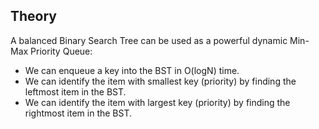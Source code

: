 ## Theory

A balanced Binary Search Tree can be used as a powerful dynamic Min-Max Priority Queue:
- We can enqueue a key into the BST in O(logN) time.
- We can identify the item with smallest key (priority) by finding the leftmost item in the BST.
- We can identify the item with largest key (priority) by finding the rightmost item in the BST.
